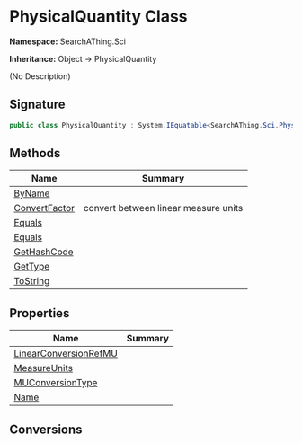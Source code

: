 # PhysicalQuantity Class
**Namespace:** SearchAThing.Sci

**Inheritance:** Object → PhysicalQuantity

(No Description)

## Signature
```csharp
public class PhysicalQuantity : System.IEquatable<SearchAThing.Sci.PhysicalQuantity>
```
## Methods
|**Name**|**Summary**|
|---|---|
|[ByName](PhysicalQuantity/ByName.md)||
|[ConvertFactor](PhysicalQuantity/ConvertFactor.md)|convert between linear measure units|
|[Equals](PhysicalQuantity/Equals.md)||
|[Equals](PhysicalQuantity/Equals.md#equalsobject)||
|[GetHashCode](PhysicalQuantity/GetHashCode.md)||
|[GetType](PhysicalQuantity/GetType.md)||
|[ToString](PhysicalQuantity/ToString.md)||
## Properties
|**Name**|**Summary**|
|---|---|
|[LinearConversionRefMU](PhysicalQuantity/LinearConversionRefMU.md)|
|[MeasureUnits](PhysicalQuantity/MeasureUnits.md)|
|[MUConversionType](PhysicalQuantity/MUConversionType.md)|
|[Name](PhysicalQuantity/Name.md)|
## Conversions
